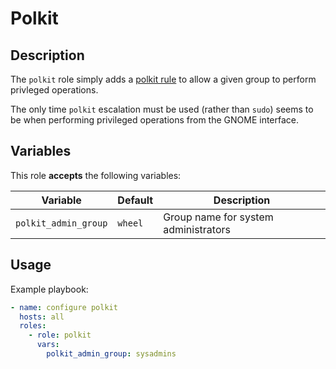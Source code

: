 Polkit
======

Description
-----------

The `polkit` role simply adds a [polkit rule](https://www.freedesktop.org/software/polkit/docs/latest/polkit.8.html)
to allow a given group to perform privleged operations.

The only time `polkit` escalation must be used (rather than `sudo`) seems to be
when performing privileged operations from the GNOME interface.


Variables
---------

This role **accepts** the following variables:

Variable                         | Default   | Description
---------------------------------|-----------|------------
`polkit_admin_group`             | `wheel`   | Group name for system administrators


Usage
-----

Example playbook:

````yaml
- name: configure polkit
  hosts: all
  roles:
    - role: polkit
      vars:
        polkit_admin_group: sysadmins
````
